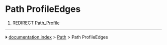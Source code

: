 # Path ProfileEdges
1.  REDIRECT [Path_Profile](Path_Profile.md)



---
⏵ [documentation index](../README.md) > [Path](Path_Workbench.md) > Path ProfileEdges
